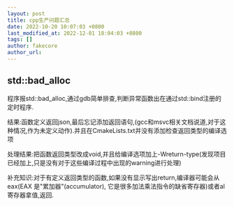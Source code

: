 ```yaml
---
layout: post
title: cpp生产问题汇总
date: 2022-10-20 10:07:03 +0800
last_modified_at: 2022-12-01 18:04:03 +0800
tags: []
author: fakecore
author_url: 
---
```




## std::bad_alloc

程序报std::bad_alloc,通过gdb简单排查,判断异常函数出在通过std::bind注册的定时程序.

结果:函数定义返回json,最后忘记添加返回语句,(gcc和msvc相关文档说道,对于这种情况,作为未定义动作).并且在CmakeLists.txt并没有添加检查返回类型的编译选项

处理结果:把函数返回类型改成void,并且给编译选项加上-Wreturn-type(发现项目已经加上,只是没有对于这些编译过程中出现的warning进行处理)

补充知识:对于有定义返回类型的函数,如果没有显示写出return,编译器可能会从eax(EAX 是"累加器"(accumulator), 它是很多加法乘法指令的缺省寄存器)或者al寄存器拿值,返回.

